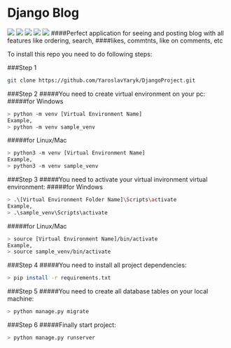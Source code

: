 # Django Blog
![](menu/blog_home.png)
![](menu/blog_queryset.png)
![](menu/blog_detail.png)
![](menu/blog_comment.png)
![](menu/blog_add_post.png)
####Perfect application for seeing and posting blog with all features like ordering, search, 
####likes, commtnts, like on comments, etc

To install this repo you need to do following steps:

###Step 1
```sh
git clone https://github.com/YaroslavYaryk/DjangoProject.git
```
###Step 2
#####You need to create virtual environment on your pc:
#####for Windows
```sh
> python -m venv [Virtual Environment Name]
Example,
> python -m venv sample_venv
```
#####for Linux/Mac
```sh
> python3 -m venv [Virtual Environment Name]
Example,
> python3 -m venv sample_venv
```

###Step 3
#####You need to activate your virtual invironment virtual environment:
#####for Windows
```sh
> .\[Virtual Environment Folder Name]\Scripts\activate
Example,
> .\sample_venv\Scripts\activate
``` 
#####for Linux/Mac
```sh
> source [Virtual Environment Name]/bin/activate
Example,
> source sample_venv/bin/activate
``` 
###Step 4
#####You need to install all project dependencies:
```sh
> pip install -r requirements.txt
``` 
###Step 5
#####You need to create all database tables on your local machine:
```sh
> python manage.py migrate
``` 
###Step 6
#####Finally start project:
```sh
> python manage.py runserver
``` 